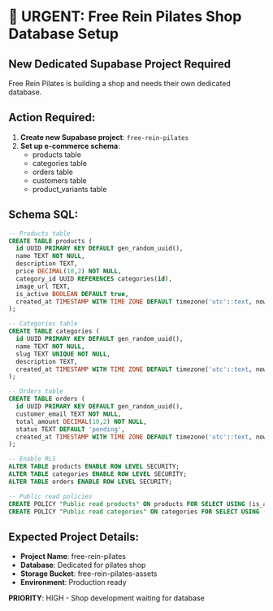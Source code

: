 # 🚨 URGENT: Free Rein Pilates Shop Database Setup

## New Dedicated Supabase Project Required

Free Rein Pilates is building a shop and needs their own dedicated database.

## Action Required:
1. **Create new Supabase project**: `free-rein-pilates`
2. **Set up e-commerce schema**:
   - products table
   - categories table  
   - orders table
   - customers table
   - product_variants table

## Schema SQL:
```sql
-- Products table
CREATE TABLE products (
  id UUID PRIMARY KEY DEFAULT gen_random_uuid(),
  name TEXT NOT NULL,
  description TEXT,
  price DECIMAL(10,2) NOT NULL,
  category_id UUID REFERENCES categories(id),
  image_url TEXT,
  is_active BOOLEAN DEFAULT true,
  created_at TIMESTAMP WITH TIME ZONE DEFAULT timezone('utc'::text, now())
);

-- Categories table  
CREATE TABLE categories (
  id UUID PRIMARY KEY DEFAULT gen_random_uuid(),
  name TEXT NOT NULL,
  slug TEXT UNIQUE NOT NULL,
  description TEXT,
  created_at TIMESTAMP WITH TIME ZONE DEFAULT timezone('utc'::text, now())
);

-- Orders table
CREATE TABLE orders (
  id UUID PRIMARY KEY DEFAULT gen_random_uuid(),
  customer_email TEXT NOT NULL,
  total_amount DECIMAL(10,2) NOT NULL,
  status TEXT DEFAULT 'pending',
  created_at TIMESTAMP WITH TIME ZONE DEFAULT timezone('utc'::text, now())
);

-- Enable RLS
ALTER TABLE products ENABLE ROW LEVEL SECURITY;
ALTER TABLE categories ENABLE ROW LEVEL SECURITY;
ALTER TABLE orders ENABLE ROW LEVEL SECURITY;

-- Public read policies
CREATE POLICY "Public read products" ON products FOR SELECT USING (is_active = true);
CREATE POLICY "Public read categories" ON categories FOR SELECT USING (true);
```

## Expected Project Details:
- **Project Name**: free-rein-pilates
- **Database**: Dedicated for pilates shop
- **Storage Bucket**: free-rein-pilates-assets
- **Environment**: Production ready

**PRIORITY**: HIGH - Shop development waiting for database
